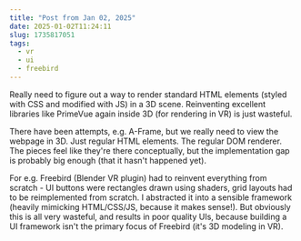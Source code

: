 ```yaml
---
title: "Post from Jan 02, 2025"
date: 2025-01-02T11:24:11
slug: 1735817051
tags:
  - vr
  - ui
  - freebird
---
```

Really need to figure out a way to render standard HTML elements (styled with CSS and modified with JS) in a 3D scene. Reinventing excellent libraries like PrimeVue again inside 3D (for rendering in VR) is just wasteful.

There have been attempts, e.g. A-Frame, but we really need to view the webpage in 3D. Just regular HTML elements. The regular DOM renderer. The pieces feel like they're there conceptually, but the implementation gap is probably big enough (that it hasn't happened yet).

For e.g. Freebird (Blender VR plugin) had to reinvent everything from scratch - UI buttons were rectangles drawn using shaders, grid layouts had to be reimplemented from scratch. I abstracted it into a sensible framework (heavily mimicking HTML/CSS/JS, because it makes sense!). But obviously this is all very wasteful, and results in poor quality UIs, because building a UI framework isn't the primary focus of Freebird (it's 3D modeling in VR).